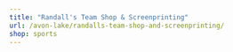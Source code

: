 ```yaml
---
title: "Randall's Team Shop & Screenprinting"
url: /avon-lake/randalls-team-shop-and-screenprinting/
shop: sports
---
```

